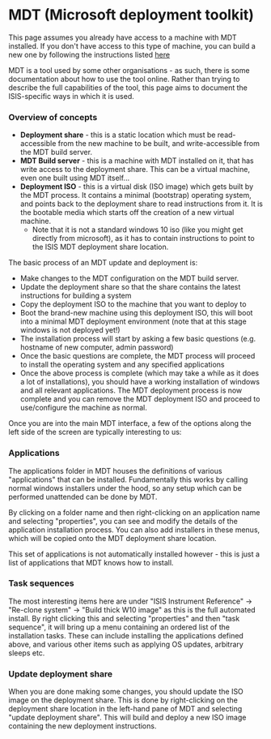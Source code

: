 # MDT (Microsoft deployment toolkit)

This page assumes you already have access to a machine with MDT installed. If you don't have access to this type of machine, you can build a new one by following the instructions listed [here](https://github.com/ISISComputingGroup/ibex_developers_manual/wiki/Building-a-windows-10-MDT-build-server)

MDT is a tool used by some other organisations - as such, there is some documentation about how to use the tool online. Rather than trying to describe the full capabilities of the tool, this page aims to document the ISIS-specific ways in which it is used.

### Overview of concepts

- **Deployment share** - this is a static location which must be read-accessible from the new machine to be built, and write-accessible from the MDT build server.
- **MDT Build server** - this is a machine with MDT installed on it, that has write access to the deployment share. This can be a virtual machine, even one built using MDT itself...
- **Deployment ISO** - this is a virtual disk (ISO image) which gets built by the MDT process. It contains a minimal (bootstrap) operating system, and points back to the deployment share to read instructions from it. It is the bootable media which starts off the creation of a new virtual machine.
  * Note that it is not a standard windows 10 iso (like you might get directly from microsoft), as it has to contain instructions to point to the ISIS MDT deployment share location.

The basic process of an MDT update and deployment is:
- Make changes to the MDT configuration on the MDT build server.
- Update the deployment share so that the share contains the latest instructions for building a system
- Copy the deployment ISO to the machine that you want to deploy to
- Boot the brand-new machine using this deployment ISO, this will boot into a minimal MDT deployment environment (note that at this stage windows is not deployed yet!)
- The installation process will start by asking a few basic questions (e.g. hostname of new computer, admin password)
- Once the basic questions are complete, the MDT process will proceed to install the operating system and any specified applications
- Once the above process is complete (which may take a while as it does a lot of installations), you should have a working installation of windows and all relevant applications. The MDT deployment process is now complete and you can remove the MDT deployment ISO and proceed to use/configure the machine as normal.

Once you are into the main MDT interface, a few of the options along the left side of the screen are typically interesting to us:

### Applications

The applications folder in MDT houses the definitions of various "applications" that can be installed. Fundamentally this works by calling normal windows installers under the hood, so any setup which can be performed unattended can be done by MDT.

By clicking on a folder name and then right-clicking on an application name and selecting "properties", you can see and modify the details of the application installation process. You can also add installers in these menus, which will be copied onto the MDT deployment share location.

This set of applications is not automatically installed however - this is just a list of applications that MDT knows how to install.

### Task sequences

The most interesting items here are under "ISIS Instrument Reference" -> "Re-clone system" -> "Build thick W10 image" as this is the full automated install. By right clicking this and selecting "properties" and then "task sequence", it will bring up a menu containing an ordered list of the installation tasks. These can include installing the applications defined above, and various other items such as applying OS updates, arbitrary sleeps etc.

### Update deployment share

When you are done making some changes, you should update the ISO image on the deployment share. This is done by right-clicking on the deployment share location in the left-hand pane of MDT and selecting "update deployment share". This will build and deploy a new ISO image containing the new deployment instructions.